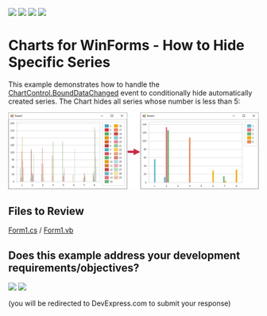 <!-- default badges list -->
![](https://img.shields.io/endpoint?url=https://codecentral.devexpress.com/api/v1/VersionRange/128575366/18.1.2%2B)
[![](https://img.shields.io/badge/Open_in_DevExpress_Support_Center-FF7200?style=flat-square&logo=DevExpress&logoColor=white)](https://supportcenter.devexpress.com/ticket/details/E1040)
[![](https://img.shields.io/badge/📖_How_to_use_DevExpress_Examples-e9f6fc?style=flat-square)](https://docs.devexpress.com/GeneralInformation/403183)
[![](https://img.shields.io/badge/💬_Leave_Feedback-feecdd?style=flat-square)](#does-this-example-address-your-development-requirementsobjectives)
<!-- default badges end -->
# Charts for WinForms - How to Hide Specific Series

This example demonstrates how to handle the [ChartControl.BoundDataChanged](https://docs.devexpress.com/WindowsForms/DevExpress.XtraCharts.ChartControl.BoundDataChanged) event to conditionally hide automatically created series. The Chart hides all series whose number is less than 5: 

![Chart](./images/Chart.png)

## Files to Review

[Form1.cs](./CS/WindowsApplication1/WindowsApplication1/Form1.cs) / [Form1.vb](./VB/WindowsApplication1/WindowsApplication1/Form1.vb)






<!-- feedback -->
## Does this example address your development requirements/objectives?

[<img src="https://www.devexpress.com/support/examples/i/yes-button.svg"/>](https://www.devexpress.com/support/examples/survey.xml?utm_source=github&utm_campaign=winforms-chart-hide-specific-series&~~~was_helpful=yes) [<img src="https://www.devexpress.com/support/examples/i/no-button.svg"/>](https://www.devexpress.com/support/examples/survey.xml?utm_source=github&utm_campaign=winforms-chart-hide-specific-series&~~~was_helpful=no)

(you will be redirected to DevExpress.com to submit your response)
<!-- feedback end -->
